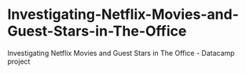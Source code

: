 # Investigating-Netflix-Movies-and-Guest-Stars-in-The-Office
Investigating Netflix Movies and Guest Stars in The Office - Datacamp project
